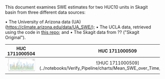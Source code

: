 This document examines SWE estimates for two HUC10 units in Skagit basin from three different data sources: 

•	The University of Arizona data (UA) (https://climate.arizona.edu/data/UA_SWE/);
•	The UCLA data, retrieved using the code in [this repo](https://github.com/DSHydro/swesr); and 
•	The Skagit data from ?? ("Skagit Original").  

| HUC 1711000504 | HUC 1711000509 |
|:--:|:--:|
| ![HUC 1711000504](../notebooks/Verify_Pipeline/charts/Mean_SWE_over_Time_for_Huc_1711000504.png) | ![HUC 1711000509](../notebooks/Verify_Pipeline/charts/Mean_SWE_over_Time_for_Huc_171100





